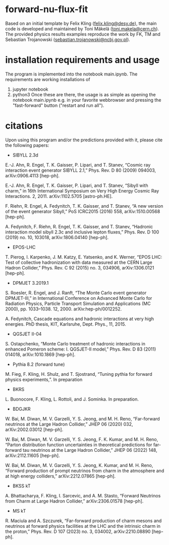 # forward-nu-flux-fit

Based on an initial template by Felix Kling (felix.kling@desy.de), the main code is developed and maintained by Toni Mäkelä (toni.makela@cern.ch).
The provided physics results examples reproduce the work by FK, TM and Sebastian Trojanowski (sebastian.trojanowski@ncbj.gov.pl).

# installation requirements and usage
The program is implemented into the notebook main.ipynb. 
The requirements are working installations of
1) jupyter notebook
2) python3
Once these are there, the usage is as simple as opening the notebook main.ipynb e.g. in your favorite webbrowser and pressing the "fast-forward" button ("restart and run all").

# citations

Upon using this program and/or the predictions provided with it, please cite the following papers:

* SIBYLL 2.3d

E.-J. Ahn, R. Engel, T. K. Gaisser, P. Lipari, and T. Stanev, 
“Cosmic ray interaction event generator SIBYLL 2.1,” 
Phys. Rev. D 80 (2009) 094003, 
arXiv:0906.4113 [hep-ph].

E.-J. Ahn, R. Engel, T. K. Gaisser, P. Lipari, and T. Stanev, 
“Sibyll with charm,” 
in 16th International Symposium on Very High Energy Cosmic Ray Interactions. 2, 2011. 
arXiv:1102.5705 [astro-ph.HE].

F. Riehn, R. Engel, A. Fedynitch, T. K. Gaisser, and T. Stanev, 
“A new version of the event generator Sibyll,” 
PoS ICRC2015 (2016) 558, 
arXiv:1510.00568 [hep-ph].

A. Fedynitch, F. Riehn, R. Engel, T. K. Gaisser, and T. Stanev, 
“Hadronic interaction model sibyll 2.3c and inclusive lepton fluxes,” 
Phys. Rev. D 100 (2019) no. 10, 103018, 
arXiv:1806.04140 [hep-ph].


* EPOS-LHC

T. Pierog, I. Karpenko, J. M. Katzy, E. Yatsenko, and K. Werner, 
“EPOS LHC: Test of collective hadronization with data measured at the CERN Large Hadron Collider,” 
Phys. Rev. C 92 (2015) no. 3, 034906, 
arXiv:1306.0121 [hep-ph].


* DPMJET 3.2019.1

S. Roesler, R. Engel, and J. Ranft, 
“The Monte Carlo event generator DPMJET-III,” 
in International Conference on Advanced Monte Carlo for Radiation Physics, Particle Transport Simulation and Applications (MC 2000), pp. 1033–1038. 12, 2000. 
arXiv:hep-ph/0012252.

A. Fedynitch, 
Cascade equations and hadronic interactions at very high energies. 
PhD thesis, KIT, Karlsruhe,
Dept. Phys., 11, 2015.


* QGSJET II-04

S. Ostapchenko, 
“Monte Carlo treatment of hadronic interactions in enhanced Pomeron scheme: I. QGSJET-II model,” 
Phys. Rev. D 83 (2011) 014018, 
arXiv:1010.1869 [hep-ph].


* Pythia 8.2 (forward tune) 

M. Fieg, F. Kling, H. Shulz, and T. Sjostrand, 
“Tuning pythia for forward physics experiments,”. 
In preparation


* BKRS

L. Buonocore, F. Kling, L. Rottoli, and J. Sominka. 
In preparation.


* BDGJKR 

W. Bai, M. Diwan, M. V. Garzelli, Y. S. Jeong, and M. H. Reno, 
“Far-forward neutrinos at the Large Hadron Collider,” 
JHEP 06 (2020) 032, 
arXiv:2002.03012 [hep-ph].

W. Bai, M. Diwan, M. V. Garzelli, Y. S. Jeong, F. K. Kumar, and M. H. Reno, 
“Parton distribution function uncertainties in theoretical predictions for far-forward tau neutrinos at the Large Hadron Collider,” 
JHEP 06 (2022) 148, 
arXiv:2112.11605 [hep-ph].

W. Bai, M. Diwan, M. V. Garzelli, Y. S. Jeong, K. Kumar, and M. H. Reno, 
“Forward production of prompt neutrinos from charm in the atmosphere and at high energy colliders,” 
arXiv:2212.07865 [hep-ph].


* BKSS kT

A. Bhattacharya, F. Kling, I. Sarcevic, and A. M. Stasto, 
“Forward Neutrinos from Charm at Large Hadron Collider,” 
arXiv:2306.01578 [hep-ph].


* MS kT

R. Maciula and A. Szczurek, 
“Far-forward production of charm mesons and neutrinos at forward physics facilities at the LHC and the intrinsic charm in the proton,” 
Phys. Rev. D 107 (2023) no. 3, 034002,
arXiv:2210.08890 [hep-ph].


